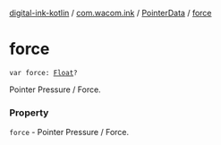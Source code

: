[digital-ink-kotlin](../../index.md) / [com.wacom.ink](../index.md) / [PointerData](index.md) / [force](./force.md)

# force

`var force: `[`Float`](https://kotlinlang.org/api/latest/jvm/stdlib/kotlin/-float/index.html)`?`

Pointer Pressure / Force.

### Property

`force` - Pointer Pressure / Force.
